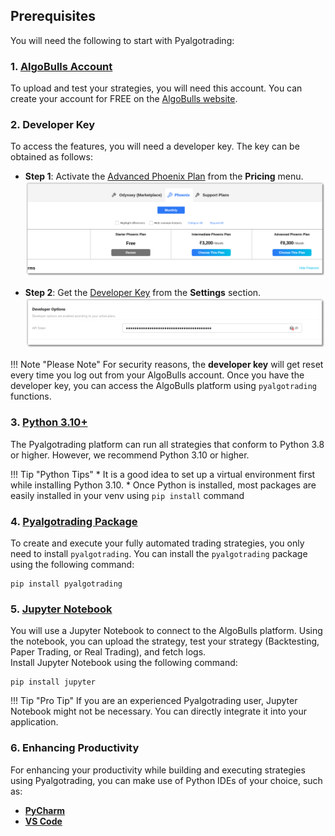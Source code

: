 ## Prerequisites

You will need the following to start with Pyalgotrading:

### 1.  **[AlgoBulls Account](https://www.algobulls.com/)**

To upload and test your strategies, you will need this account. You can create your account for FREE on the [AlgoBulls website](https://build.algobulls.com/user/register).

### 2. Developer Key

To access the features, you will need a developer key. The key can be obtained as follows:

- **Step 1**: Activate the [Advanced Phoenix Plan](https://build.algobulls.com/pricing?section=Developers) from the **Pricing** menu.
  [![purchase plan](imgs/plans.png)](imgs/plans.png)

- **Step 2**: Get the [Developer Key](https://build.algobulls.com/settings?query=eyJpc0xpdmUiOiJ0cnVlIn0%3D&section=developerOptions) from the **Settings** section.
  [![developer key](imgs/developer_options.png)](imgs/developer_options.png)

!!! Note "Please Note"
    For security reasons, the **developer key** will get reset every time you log out from your AlgoBulls account.
    Once you have the developer key, you can access the AlgoBulls platform using `pyalgotrading` functions.

### 3.  **[Python 3.10+](https://www.python.org/downloads/)**

The Pyalgotrading platform can run all strategies that conform to Python 3.8 or higher. However, we recommend Python 3.10 or higher.

!!! Tip "Python Tips"
    * It is a good idea to set up a virtual environment first while installing Python 3.10.
    * Once Python is installed, most packages are easily installed in your venv using `pip install` command

### 4. **[Pyalgotrading Package](https://pypi.org/project/pyalgotrading/)**

To create and execute your fully automated trading strategies, you only need to install `pyalgotrading`. You can install the `pyalgotrading` package using the following command:

```shell
pip install pyalgotrading
```

### 5. **[Jupyter Notebook](https://jupyter.org/install)**

You will use a Jupyter Notebook to connect to the AlgoBulls platform. Using the notebook, you can upload the strategy, test your strategy (Backtesting, Paper Trading, or Real Trading), and fetch logs.  
Install Jupyter Notebook using the following command:

```
pip install jupyter
```

!!! Tip "Pro Tip"
       If you are an experienced Pyalgotrading user, Jupyter Notebook might not be necessary. You can directly integrate it into your application.

### 6. Enhancing Productivity

For enhancing your productivity while building and executing strategies using Pyalgotrading, you can make use of Python IDEs of your choice, such as:

- **[PyCharm](https://www.jetbrains.com/pycharm/download/)**
- **[VS Code](https://code.visualstudio.com/)**
    
